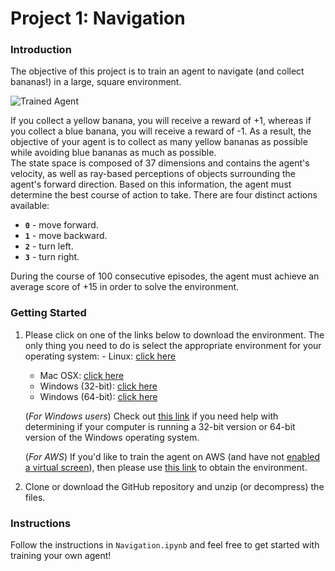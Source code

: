 [//]: # (Image References)

[image1]: https://user-images.githubusercontent.com/10624937/42135619-d90f2f28-7d12-11e8-8823-82b970a54d7e.gif "Trained Agent"

# Project 1: Navigation

### Introduction

The objective of this project is to train an agent to navigate (and collect bananas!) in a large, square environment.  

![Trained Agent][image1]

If you collect a yellow banana, you will receive a reward of +1, whereas if you collect a blue banana, you will receive a reward of -1.  As a result, the objective of your agent is to collect as many yellow bananas as possible while avoiding blue bananas as much as possible.  
The state space is composed of 37 dimensions and contains the agent's velocity, as well as ray-based perceptions of objects surrounding the agent's forward direction. Based on this information, the agent must determine the best course of action to take. There are four distinct actions available:
- **`0`** - move forward.
- **`1`** - move backward.
- **`2`** - turn left.
- **`3`** - turn right.

During the course of 100 consecutive episodes, the agent must achieve an average score of +15 in order to solve the environment.
### Getting Started

1. Please click on one of the links below to download the environment. The only thing you need to do is select the appropriate environment for your operating system:    - Linux: [click here](https://s3-us-west-1.amazonaws.com/udacity-drlnd/P1/Banana/Banana_Linux.zip)
    - Mac OSX: [click here](https://s3-us-west-1.amazonaws.com/udacity-drlnd/P1/Banana/Banana.app.zip)
    - Windows (32-bit): [click here](https://s3-us-west-1.amazonaws.com/udacity-drlnd/P1/Banana/Banana_Windows_x86.zip)
    - Windows (64-bit): [click here](https://s3-us-west-1.amazonaws.com/udacity-drlnd/P1/Banana/Banana_Windows_x86_64.zip)
    
    (_For Windows users_) Check out [this link](https://support.microsoft.com/en-us/help/827218/how-to-determine-whether-a-computer-is-running-a-32-bit-version-or-64) if you need help with determining if your computer is running a 32-bit version or 64-bit version of the Windows operating system.

    (_For AWS_) If you'd like to train the agent on AWS (and have not [enabled a virtual screen](https://github.com/Unity-Technologies/ml-agents/blob/master/docs/Training-on-Amazon-Web-Service.md)), then please use [this link](https://s3-us-west-1.amazonaws.com/udacity-drlnd/P1/Banana/Banana_Linux_NoVis.zip) to obtain the environment.

2. Clone or download the GitHub repository and unzip (or decompress) the files. 

### Instructions

Follow the instructions in `Navigation.ipynb` and feel free to get started with training your own agent!  